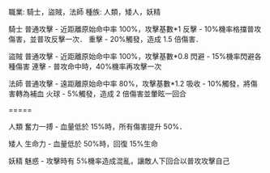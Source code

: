 職業: 騎士，盜賊，法師
種族: 人類，矮人，妖精

騎士
普通攻擊 - 近距離原始命中率 100%，攻擊基數\*1
反擊 - 10%機率格擋普攻傷害，並普攻反擊一次．
重擊 - 20%觸發，造成 1.5 倍傷害．

盜賊
普通攻擊 - 近距離原始命中率 100%，攻擊基數\*0.8
閃避 - 15%機率閃避各種傷害
連擊 - 普攻命中時，40%機率再攻擊一次

法師
普通攻擊 - 遠距離原始命中率 80%，攻擊基數\*1.2
吸收 - 10%觸發，將傷害轉為補血
火球 - 5%觸發，造成 2 倍傷害並暈眩一回合

=====

人類
奮力一搏 - 血量低於 15%時，所有傷害提升 50%．

矮人
生命力 - 血量低於 50%時，回復 15%生命

妖精
魅惑 - 攻擊時有 5%機率造成混亂，讓敵人下回合以普攻攻擊自己
